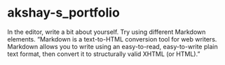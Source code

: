 # akshay-s_portfolio
In the editor, write a bit about yourself. Try using different Markdown elements.
“Markdown is a text-to-HTML conversion tool for web writers. Markdown allows you to write using an easy-to-read, easy-to-write plain text format, then convert it to structurally valid XHTML (or HTML).”
